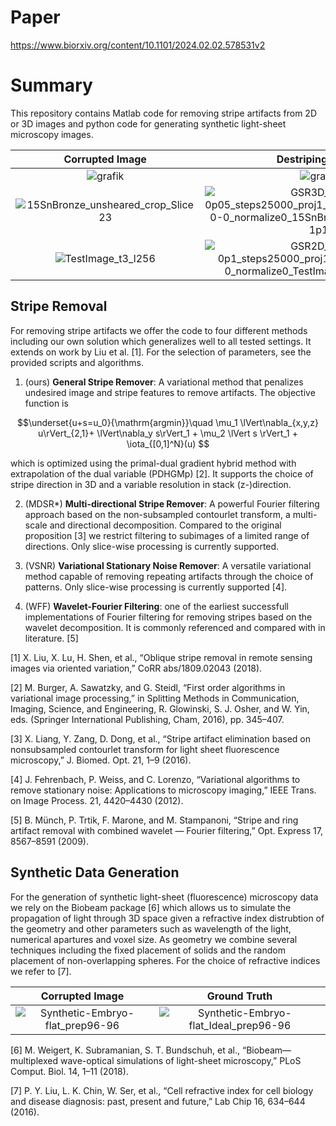 # Paper
https://www.biorxiv.org/content/10.1101/2024.02.02.578531v2


# Summary
This repository contains Matlab code for removing stripe artifacts from 2D or 3D images and python code for generating synthetic light-sheet microscopy images. 

Corrupted Image | Destriping Result
:-------------------------:|:-------------------------:
![grafik](https://github.com/user-attachments/assets/19550398-cffe-455d-928c-1d4d94946fd9)| ![grafik](https://github.com/user-attachments/assets/087da623-b4a6-4c6f-a29f-c043255e7fa2)
![15SnBronze_unsheared_crop_Slice23](https://github.com/user-attachments/assets/2291079b-2e22-4866-ab3f-6df695ae5ed2) | ![GSR3D_mu3-0p05_steps25000_proj1_resz0p33_direction1-0-0_normalize0_15SnBronze_Slice25_0p25-1p1](https://github.com/user-attachments/assets/ea3cdf22-d2f8-484b-82ae-ce7e6449afb0)
![TestImage_t3_l256](https://github.com/user-attachments/assets/6a55ad7c-9402-42be-bb6d-9c9b2329810c) | ![GSR2D_mu7-0p1_steps25000_proj1_resz0_direction1-0_normalize0_TestImage-t3-l256_prep](https://github.com/user-attachments/assets/7c77239d-da7f-4293-9a03-de9d9d3515be)


## Stripe Removal
For removing stripe artifacts we offer the code to four different methods including our own solution which generalizes well to all tested settings. It extends on work by Liu et al. [1]. For the selection of parameters, see the provided scripts and algorithms. 

1. (ours) **General Stripe Remover**: A variational method that penalizes undesired image and stripe features to remove artifacts. The objective function is
   
  $$\underset{u+s=u_0}{\mathrm{argmin}}\quad \mu_1 \lVert\nabla_{x,y,z} u\rVert_{2,1}+ \lVert\nabla_y s\rVert_1 + \mu_2 \lVert s \rVert_1 + \iota_{[0,1]^N}(u) $$
  
  which is optimized using the primal-dual gradient hybrid method with extrapolation of the dual variable (PDHGMp) [2]. It supports the choice of stripe direction in 3D and a variable resolution in stack (z-)direction.  

2. (MDSR*) **Multi-directional Stripe Remover**: A powerful Fourier filtering approach based on the non-subsampled contourlet transform, a multi-scale and directional decomposition. Compared to the original proposition [3] we restrict filtering to subimages of a limited range of directions. Only slice-wise processing is currently supported.

3. (VSNR) **Variational Stationary Noise Remover**: A versatile variational method capable of removing repeating artifacts through the choice of patterns. Only slice-wise processing is currently supported [4].

4. (WFF) **Wavelet-Fourier Filtering**: one of the earliest successfull implementations of Fourier filtering for removing stripes based on the wavelet decomposition. It is commonly referenced and compared with in literature. [5]

[1] X. Liu, X. Lu, H. Shen, et al., “Oblique stripe removal in remote sensing images via oriented variation,” CoRR abs/1809.02043 (2018).

[2] M. Burger, A. Sawatzky, and G. Steidl, “First order algorithms in variational image processing,” in Splitting Methods in Communication, Imaging, Science, and Engineering, R. Glowinski, S. J. Osher, and W. Yin, eds. (Springer International Publishing, Cham, 2016), pp. 345–407.

[3] X. Liang, Y. Zang, D. Dong, et al., “Stripe artifact elimination based on nonsubsampled contourlet transform for light sheet fluorescence microscopy,” J. Biomed. Opt. 21, 1–9 (2016).

[4] J. Fehrenbach, P. Weiss, and C. Lorenzo, “Variational algorithms to remove stationary noise: Applications to microscopy imaging,” IEEE Trans. on Image Process. 21, 4420–4430 (2012).

[5] B. Münch, P. Trtik, F. Marone, and M. Stampanoni, “Stripe and ring artifact removal with combined wavelet — Fourier filtering,” Opt. Express 17, 8567–8591 (2009).

## Synthetic Data Generation
For the generation of synthetic light-sheet (fluorescence) microscopy data we rely on the Biobeam package [6] which allows us to simulate the propagation of light through 3D space given a refractive index distrubtion of the geometry and other parameters such as wavelength of the light, numerical apartures and voxel size. As geometry we combine several techniques including the fixed placement of solids and the random placement of non-overlapping spheres. For the choice of refractive indices we refer to [7]. 

Corrupted Image | Ground Truth
:-------------------------:|:-------------------------:
![Synthetic-Embryo-flat_prep96-96](https://github.com/user-attachments/assets/8e4207ae-e3c3-46c7-9265-d462b496943d) | ![Synthetic-Embryo-flat_Ideal_prep96-96](https://github.com/user-attachments/assets/9c2bbcc4-48aa-44fd-8813-66fa2c4eb20c)



[6] M. Weigert, K. Subramanian, S. T. Bundschuh, et al., “Biobeam—multiplexed wave-optical
simulations of light-sheet microscopy,” PLoS Comput. Biol. 14, 1–11 (2018).

[7] P. Y. Liu, L. K. Chin, W. Ser, et al., “Cell refractive index for cell biology and disease diagnosis:
past, present and future,” Lab Chip 16, 634–644 (2016).
